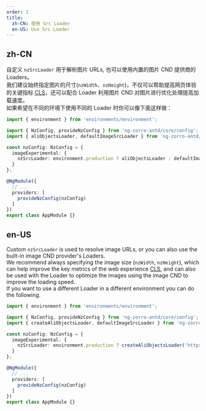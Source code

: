```yaml
---
order: 1
title:
  zh-CN: 使用 Src Loader
  en-US: Use Src Loader
---
```


## zh-CN

自定义 `nzSrcLoader` 用于解析图片 URLs, 也可以使用内置的图片 CND 提供商的 Loaders。
<br/>
我们建议始终指定图片的尺寸(`nzWidth`、`nzHeight`)，不仅可以帮助提高网页体验的关键指标 [CLS](https://web.dev/cls/)，还可以配合 Loader 利用图片 CND 对图片进行优化处理提高加载速度。
<br/>
如果希望在不同的环境下使用不同的 Loader 时你可以像下面这样做：

```ts
import { environment } from 'environments/environment';

import { NzConfig, provideNzConfig } from 'ng-zorro-antd/core/config';
import { aliObjectsLoader, defaultImageSrcLoader } from 'ng-zorro-antd/experimental/image';

const nzConfig: NzConfig = {
  imageExperimental: {
    nzSrcLoader: environment.production ? aliObjectsLoader : defaultImageSrcLoader
  }
};

@NgModule({
  // ...
  providers: [
    provideNzConfig(nzConfig)
  ]
})
export class AppModule {}
```

## en-US

Custom `nzSrcLoader` is used to resolve image URLs, or you can also use the built-in image CND provider's Loaders.
<br/>
We recommend always specifying the image size (`nzWidth`, `nzHeight`), which can help improve the key metrics of the web experience [CLS](https://web.dev/cls/), and can also be used with the Loader to optimize the images using the image CND to improve the loading speed.
<br/>
If you want to use a different Loader in a different environment you can do the following.

```ts
import { environment } from 'environments/environment';

import { NzConfig, provideNzConfig } from 'ng-zorro-antd/core/config';
import { createAliObjectsLoader, defaultImageSrcLoader } from 'ng-zorro-antd/experimental/image';

const nzConfig: NzConfig = {
  imageExperimental: {
    nzSrcLoader: environment.production ? createAliObjectsLoader('https://zos.alipayobjects.com/rmsportal') : defaultImageSrcLoader
  }
};

@NgModule({
  // ...
  providers: [
    provideNzConfig(nzConfig)
  ]
})
export class AppModule {}
```